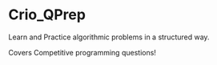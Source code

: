 # Crio_QPrep
Learn and Practice algorithmic problems in a structured way.

Covers Competitive programming questions!
